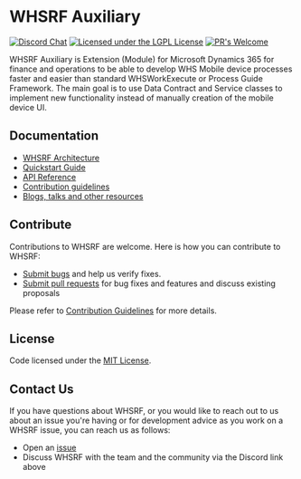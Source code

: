 # WHSRF Auxiliary

[![Discord Chat](https://img.shields.io/discord/938559793935835217?label=Discord&logo=Discord)](https://discord.gg/JY9u87R7)
[![Licensed under the LGPL License](https://img.shields.io/badge/license-lgpl__2__1-blue)](https://github.com/shadowchamber/WHSRFAux/blob/master/LICENSE)
[![PR's Welcome](https://img.shields.io/badge/PRs%20-welcome-brightgreen.svg)](#contribute)

WHSRF Auxiliary is Extension (Module) for Microsoft Dynamics 365 for finance and operations to be able to develop WHS Mobile device processes faster and easier than standard WHSWorkExecute or Process Guide Framework. The main goal is to use Data Contract and Service classes to implement new functionality instead of manually creation of the mobile device UI.

## Documentation

* [WHSRF Architecture](https://github.com/shadowchamber/WHSRFAux/wiki/Architecture-Overview)
* [Quickstart Guide](https://github.com/shadowchamber/WHSRFAux/wiki/Embedding-ChakraCore)
* [API Reference](https://github.com/shadowchamber/WHSRFAux/wiki/JavaScript-Runtime-%28JSRT%29-Reference)
* [Contribution guidelines](CONTRIBUTING.md)
* [Blogs, talks and other resources](https://github.com/shadowchamber/WHSRFAux/wiki/Resources)

## Contribute

Contributions to WHSRF are welcome.  Here is how you can contribute to WHSRF:

* [Submit bugs](https://github.com/shadowchamber/WHSRFAux/issues) and help us verify fixes.
* [Submit pull requests](https://github.com/shadowchamber/WHSRFAux/pulls) for bug fixes and features and discuss existing proposals

Please refer to [Contribution Guidelines](CONTRIBUTING.md) for more details.

## License

Code licensed under the [MIT License](https://github.com/shadowchamber/WHSRFAux/blob/master/LICENSE).

## Contact Us

If you have questions about WHSRF, or you would like to reach out to us about an issue you're having or for development advice as you work on a WHSRF issue, you can reach us as follows:

* Open an [issue](https://github.com/shadowchamber/WHSRFAux/issues/new)
* Discuss WHSRF with the team and the community via the Discord link above
